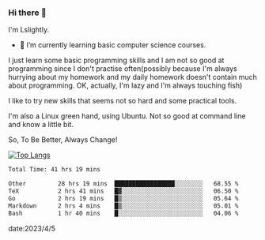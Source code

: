 ### Hi there 👋

I'm Lslightly.

- 🌱 I’m currently learning basic computer science courses.

I just learn some basic programming skills and I am not so good at programming since I don't practise often(possibly because I'm always hurrying about my homework and my daily homework doesn't contain much about programming. OK, actually, I'm lazy and I'm always touching fish)

I like to try new skills that seems not so hard and some practical tools.

I'm also a Linux green hand, using Ubuntu. Not so good at command line and know a little bit.

So, To Be Better, Always Change!

[![Top Langs](https://github-readme-stats.vercel.app/api/top-langs/?username=Lslightly&layout=compact)](https://github.com/anuraghazra/github-readme-stats)

<!--START_SECTION:waka-->

```txt
Total Time: 41 hrs 19 mins

Other         28 hrs 19 mins  █████████████████░░░░░░░░   68.55 %
TeX           2 hrs 41 mins   █▓░░░░░░░░░░░░░░░░░░░░░░░   06.50 %
Go            2 hrs 19 mins   █▒░░░░░░░░░░░░░░░░░░░░░░░   05.64 %
Markdown      2 hrs 4 mins    █▒░░░░░░░░░░░░░░░░░░░░░░░   05.01 %
Bash          1 hr 40 mins    █░░░░░░░░░░░░░░░░░░░░░░░░   04.06 %
```

<!--END_SECTION:waka-->

date:2023/4/5

